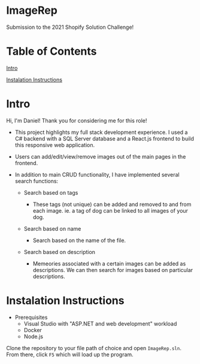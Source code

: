 # ImageRep
Submission to the 2021 Shopify Solution Challenge!

# Table of Contents

[Intro](https://github.com/idanielsh/ImageRep#intro)

[Instalation Instructions](https://github.com/idanielsh/ImageRep#Instalation-Instructions)


# Intro
Hi, I'm Daniel! Thank you for considering me for this role!

- This project highlights my full stack development experience. I used a C# backend with a SQL Server database and a React.js frontend to build this responsive web application.

- Users can add/edit/view/remove images out of the main pages in the frontend.

- In addition to main CRUD functionality, I have implemented several search functions:

    - Search based on tags
        
        - These tags (not unique) can be added and removed to and from each image. ie. a tag of dog can be linked to all images of your dog.
        
    - Search based on name
     
        - Search based on the name of the file.
        
    - Search based on description
    
        - Memeories associated with a certain images can be added as descriptions. We can then search for images based on particular descriptions.


# Instalation Instructions

- Prerequisites
    - Visual Studio with "ASP.NET and web development" workload
	- Docker 
	- Node.js 
	
Clone the repository to your file path of choice and open ```ImageRep.sln```. From there, click ```F5``` which will load up the program.

